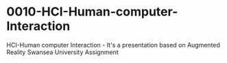 # 0010-HCI-Human-computer-Interaction
HCI-Human computer Interaction - It's a presentation based on Augmented Reality Swansea University Assignment

